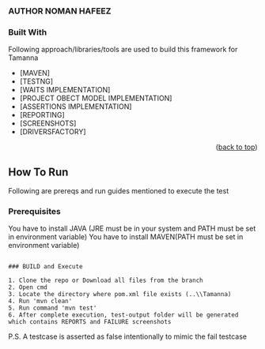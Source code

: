 
### AUTHOR NOMAN HAFEEZ

### Built With

Following approach/libraries/tools are used to build this framework for Tamanna
* [MAVEN]
* [TESTNG]
* [WAITS IMPLEMENTATION]
* [PROJECT OBECT MODEL IMPLEMENTATION]
* [ASSERTIONS IMPLEMENTATION]
* [REPORTING]
* [SCREENSHOTS]
* [DRIVERSFACTORY]

<p align="right">(<a href="#readme-top">back to top</a>)</p>



<!-- GETTING STARTED -->
## How To Run

Following are prereqs and run guides mentioned to execute the test

### Prerequisites

You have to install JAVA (JRE must be in your system and PATH must be set in environment variable)
You have to install MAVEN(PATH must be set in environment variable)
  ```

### BUILD and Execute

1. Clone the repo or Download all files from the branch
2. Open cmd
3. Locate the directory where pom.xml file exists (..\\Tamanna)
4. Run 'mvn clean'
5. Run command 'mvn test'
6. After complete execution, test-output folder will be generated which contains REPORTS and FAILURE screenshots

   ```
P.S. A testcase is asserted as false intentionally to mimic the fail testcase
   ```sh
 
